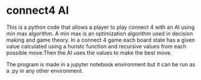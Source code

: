 # connect4 AI
This is a python code that allows a player to play connect 4 with an AI using min max algorithm. A min max  is an optimization algorithm used in decision making and game theory. In a connect 4 game each board state has a given value calculated using a huristc function and recursive values from each possible move.Then the AI uses the values to make the best move. 

The program is made in a jupyter notebook environment but it can be run as a .py in any other environment.
